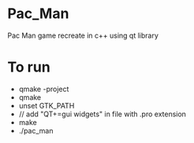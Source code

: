 # Pac_Man
 Pac Man game recreate in c++ using qt library

# To run
- qmake -project
- qmake
- unset GTK_PATH
- // add "QT+=gui widgets" in file with .pro extension 
- make
- ./pac_man
  
